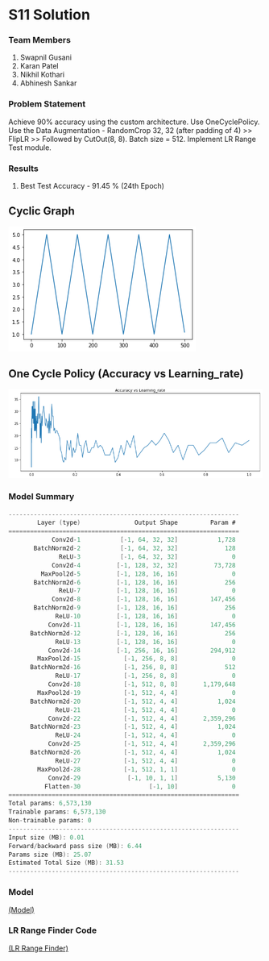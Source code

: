 # S11 Solution

### Team Members
1. Swapnil Gusani
2. Karan Patel
3. Nikhil Kothari
4. Abhinesh Sankar

### Problem Statement
Achieve 90% accuracy using the custom architecture. Use OneCyclePolicy. 
Use the Data Augmentation - RandomCrop 32, 32 (after padding of 4) >> FlipLR >> Followed by CutOut(8, 8). Batch size = 512. Implement LR Range Test module.

### Results
1. Best Test Accuracy - 91.45 % (24th Epoch)


## Cyclic Graph
![Cyclic Graph](https://raw.githubusercontent.com/swapniel99/ezio/master/S11/images/cyclic_graph.png "Graph")

## One Cycle Policy (Accuracy vs Learning_rate)
![OCP](https://raw.githubusercontent.com/swapniel99/ezio/master/S11/images/ocp.png "Graph")

### Model Summary
```c
----------------------------------------------------------------
        Layer (type)               Output Shape         Param #
================================================================
            Conv2d-1           [-1, 64, 32, 32]           1,728
       BatchNorm2d-2           [-1, 64, 32, 32]             128
              ReLU-3           [-1, 64, 32, 32]               0
            Conv2d-4          [-1, 128, 32, 32]          73,728
         MaxPool2d-5          [-1, 128, 16, 16]               0
       BatchNorm2d-6          [-1, 128, 16, 16]             256
              ReLU-7          [-1, 128, 16, 16]               0
            Conv2d-8          [-1, 128, 16, 16]         147,456
       BatchNorm2d-9          [-1, 128, 16, 16]             256
             ReLU-10          [-1, 128, 16, 16]               0
           Conv2d-11          [-1, 128, 16, 16]         147,456
      BatchNorm2d-12          [-1, 128, 16, 16]             256
             ReLU-13          [-1, 128, 16, 16]               0
           Conv2d-14          [-1, 256, 16, 16]         294,912
        MaxPool2d-15            [-1, 256, 8, 8]               0
      BatchNorm2d-16            [-1, 256, 8, 8]             512
             ReLU-17            [-1, 256, 8, 8]               0
           Conv2d-18            [-1, 512, 8, 8]       1,179,648
        MaxPool2d-19            [-1, 512, 4, 4]               0
      BatchNorm2d-20            [-1, 512, 4, 4]           1,024
             ReLU-21            [-1, 512, 4, 4]               0
           Conv2d-22            [-1, 512, 4, 4]       2,359,296
      BatchNorm2d-23            [-1, 512, 4, 4]           1,024
             ReLU-24            [-1, 512, 4, 4]               0
           Conv2d-25            [-1, 512, 4, 4]       2,359,296
      BatchNorm2d-26            [-1, 512, 4, 4]           1,024
             ReLU-27            [-1, 512, 4, 4]               0
        MaxPool2d-28            [-1, 512, 1, 1]               0
           Conv2d-29             [-1, 10, 1, 1]           5,130
          Flatten-30                   [-1, 10]               0
================================================================
Total params: 6,573,130
Trainable params: 6,573,130
Non-trainable params: 0
----------------------------------------------------------------
Input size (MB): 0.01
Forward/backward pass size (MB): 6.44
Params size (MB): 25.07
Estimated Total Size (MB): 31.53
----------------------------------------------------------------
````

### Model
[(Model)](https://github.com/swapniel99/ezio/blob/master/ezio/model/session_11/model.py) 

### LR Range Finder Code
[(LR Range Finder)](https://github.com/swapniel99/ezio/blob/master/ezio/utils/lr_range_test.py) 
